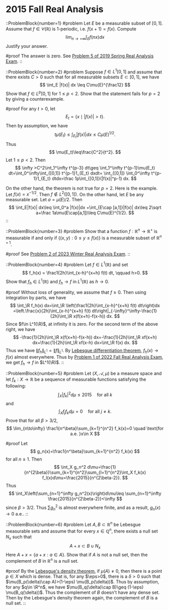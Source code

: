 # 2015 Fall Real Analysis

::ProblemBlock{number=1}
#problem
Let $E$ be a measurable subset of $[0,1]$. Assume that $f\in \mathcal C(\mathbb{R})$ is 1-periodic, i.e. $f(x+1)=f(x)$. Compute
$$
\lim_{n\to+\infty}\int_E f(nx) dx
$$
Justify your answer.

#proof
The answer is zero. See [Problem 5 of 2019 Spring Real Analysis Exam](/posts/real-analysis/2019-spring/).
::

::ProblemBlock{number=2}
#problem
Suppose $f\in L^1[0,1]$ and assume that there exists $C>0$ such that for all measurable subsets $E\subset[0,1]$, we have
$$
\int_E |f(x)| dx \leq C\mu(E)^{\frac12}
$$
Show that $f\in L^p[0,1]$ for $1\leq p<2$. Show that the statement fails for $p=2$ by giving a counterexample.

#proof
For any $t>0$, let
$$
E_t=\{x\mid |f(x)|>t\}.
$$
Then by assumption, we have 
$$
t\mu(E_t)\leq\int_{E_t} |f(x)| dx\leq C\mu(E)^{1/2}.
$$
Thus 
$$
\mu(E_t)\leq\frac{C^2}{t^2}.
$$
Let $1\leq p<2$. Then 
$$
\infty >C^2\int_1^\infty t^{p-3} dt\geq \int_1^\infty t^{p-1}\mu(E_t) dt=\int_0^\infty\int_{[0,1]} t^{p-1}1_{E_t} dxdt= \int_{[0,1]} \int_0^\infty t^{p-1}1_{E_t} dtdx=\frac 1p\int_{[0,1]}(|f(x)|^p-1) dx.
$$

On the other hand, the theorem is not true for $p=2$. Here is the example. Let $f(x)=x^{-1/2}$. Then $f\not\in L^2([0,1])$. On the other hand, let $E$ be any measurable set.  Let $a=\mu(E)/2$. Then
$$
\int_E|f(x)| dx\leq \int_0^a |f(x)|dx +\int_{E\cap [a,1]}|f(x)| dx\leq 2\sqrt a+\frac 1a\mu(E\cap[a,1])\leq C\mu(E)^{1/2}.
$$
::

::ProblemBlock{number=3}
#problem
Show that a function $f:\mathbb{R}^n\to\mathbb{R}^+$ is measurable if and only if $\{(x,y) : 0\leq y\leq f(x) \}$ is a measurable subset of $\mathbb{R}^{n+1}$.

#proof
See [Problem 2 of 2023 Winter Real Analysis Exam](/posts/real-analysis/2023-winter/).
::

::ProblemBlock{number=4}
#problem
Let $f\in L^1(\mathbb{R})$ and set
$$
f_h(x) = \frac1{2h}\int_{x-h}^{x+h} f(t) dt, \qquad h>0.
$$
Show that $f_h\in L^1(\mathbb{R})$ and $f_h\to f$ in $L^1(\mathbb{R})$ as $h\to 0$.

#proof
Without loss of generality, we assume that $f\geq 0$. Then using integration by parts, we have
$$
\int_\R f_h(x) dx=\int_\R \left(\frac1{2h}\int_{x-h}^{x+h} f(t) dt\right)dx
=\left.\frac{x}{2h}\int_{x-h}^{x+h} f(t) dt\right|_{-\infty}^\infty-\frac{1}{2h}\int_\R 
x(f(x+h)-f(x-h)) dx.
$$
Since $f\in L^1(\R)$, at infinity it is zero. For the second term of the above right, we have
$$
-\frac{1}{2h}\int_\R 
x(f(x+h)-f(x-h)) dx=-\frac{1}{2h}\int_\R 
xf(x+h) dx+\frac{1}{2h}\int_\R 
xf(x-h) dx=\int_\R f(x) dx.
$$
Thus we have 
$\|f_h\|_{L^1}=\|f\|_{L^1}$. By [Lebesgue differentiation theorem](https://en.wikipedia.org/wiki/Lebesgue_differentiation_theorem), $f_h(x)\to f(x)$ almost everywhere. Thus by [Problem 1 of 2022 Fall Real Analysis Exam](/posts/real-analysis/2022-fall/), we get $f_h\to f$ in $L^1(\R)$.
::

::ProblemBlock{number=5}
#problem
Let $(X,\mathcal{A},\mu)$ be a measure space and let $f_k:X\to \mathbb{R}$ be a sequence of measurable functions satisfying the following:
$$
\int_X |f_k|^2 d\mu \leq 2015 \quad \text{for all } k
$$
and
$$
\int_X f_jf_k d\mu = 0 \quad \text{for all } j\neq k.
$$
Prove that for all $\beta>3/2$,
$$
\lim_{n\to\infty} \frac1{n^\beta}\sum_{k=1}^{n^2} f_k(x)=0 \quad \text{for a.e. }x\in X
$$

#proof
Let
$$
g_n(x)=\frac1{n^\beta}\sum_{k=1}^{n^2} f_k(x)
$$
for all $n\geq 1$.
Then 
$$
\int_X g_n^2 d\mu=\frac{1}{n^{2\beta}}\sum_{k=1}^{n^2}\sum_{l=1}^{n^2}\int_X f_k(x) f_l(x)d\mu=\frac{2015}{n^{2\beta-2}}.
$$
Thus 
$$
\int_X\left(\sum_{n=1}^\infty  g_n^2(x)\right)d\mu\leq \sum_{n=1}^\infty \frac{2015}{n^{2\beta-2}}<\infty
$$
since $\beta>3/2$. Thus $\sum g_n^2$ is almost everywhere finite, and as a result, $g_n(x)\to 0$ a.e..
::

::ProblemBlock{number=6}
#problem
Let $A,B\subset \mathbb{R}^n$ be Lebesgue measurable sets and assume that for every $x\in\mathbb{Q}^n$, there exists a null set $N_x$ such that
$$
A+x \subset B\cup N_x
$$
Here $A+x = \{a+x : a\in A\}$. Show that if $A$ is not a null set, then the complement of $B$ in $\mathbb{R}^n$ is a null set.

#proof
By the [Lebesgue's density theorem](https://en.wikipedia.org/wiki/Lebesgue%27s_density_theorem), if $\mu(A)
\neq 0$, then there is a point $p\in X$ which is dense. That is, for any $\eps>0$, there is a $\delta>0$ such that $\mu(B_p(\delta)\cap A)>(1-\eps) \mu(B_p(\delta))$. Thus  by assumption, for any $q\in \R^n$, we have
$\mu(B_q(\delta)\cap B)\geq (1-\eps) \mu(B_q(\delta))$. Thus the complement of $B$ doesn't have any dense set. Then by the Lebesgue's density theorem again, the complement of $B$ is a null set. 
::